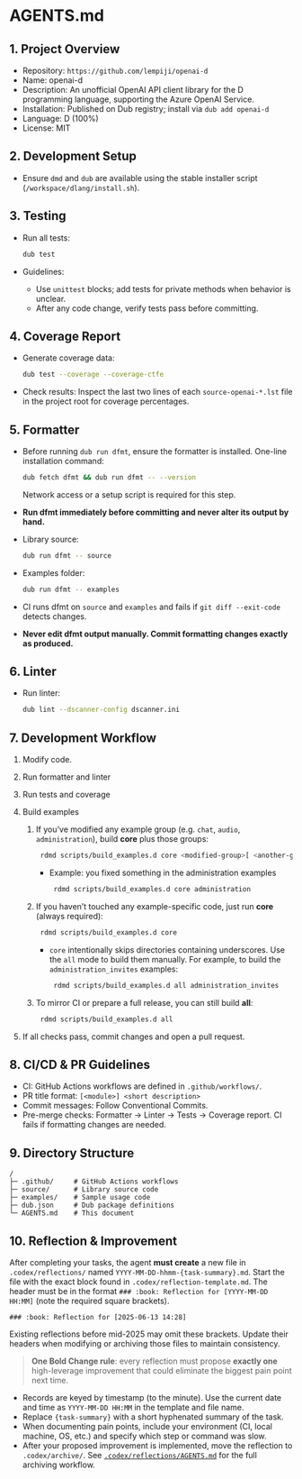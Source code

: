 # AGENTS.md

## 1. Project Overview

* Repository: `https://github.com/lempiji/openai-d`
* Name: openai-d
* Description: An unofficial OpenAI API client library for the D programming language, supporting the Azure OpenAI Service.
* Installation: Published on Dub registry; install via `dub add openai-d`
* Language: D (100%)
* License: MIT

## 2. Development Setup

* Ensure `dmd` and `dub` are available using the stable installer script (`/workspace/dlang/install.sh`).

## 3. Testing

* Run all tests:

  ```bash
  dub test
  ```
* Guidelines:

  * Use `unittest` blocks; add tests for private methods when behavior is unclear.
  * After any code change, verify tests pass before committing.

## 4. Coverage Report

* Generate coverage data:

  ```bash
  dub test --coverage --coverage-ctfe
  ```
* Check results: Inspect the last two lines of each `source-openai-*.lst` file in the project root for coverage percentages.

## 5. Formatter

* Before running `dub run dfmt`, ensure the formatter is installed. One-line
  installation command:

  ```bash
  dub fetch dfmt && dub run dfmt -- --version
  ```
  Network access or a setup script is required for this step.
* **Run dfmt immediately before committing and never alter its output by hand.**

* Library source:

  ```bash
  dub run dfmt -- source
  ```
* Examples folder:

  ```bash
  dub run dfmt -- examples
  ```

* CI runs dfmt on `source` and `examples` and fails if `git diff --exit-code` detects changes.
* **Never edit dfmt output manually. Commit formatting changes exactly as produced.**

## 6. Linter

* Run linter:

  ```bash
  dub lint --dscanner-config dscanner.ini
  ```

## 7. Development Workflow

1. Modify code.
2. Run formatter and linter
3. Run tests and coverage
4. Build examples

   1. If you’ve modified any example group (e.g. `chat`, `audio`, `administration`), build **core** plus those groups:

      ```bash
       rdmd scripts/build_examples.d core <modified-group>[ <another-group> …]
      ```

      * Example: you fixed something in the administration examples

        ```bash
         rdmd scripts/build_examples.d core administration
        ```
   2. If you haven’t touched any example-specific code, just run **core** (always required):

      ```bash
       rdmd scripts/build_examples.d core
      ```
      * `core` intentionally skips directories containing underscores. Use the
        `all` mode to build them manually. For example, to build the
        `administration_invites` examples:

        ```bash
         rdmd scripts/build_examples.d all administration_invites
        ```
   3. To mirror CI or prepare a full release, you can still build **all**:

      ```bash
       rdmd scripts/build_examples.d all
      ```
5. If all checks pass, commit changes and open a pull request.

## 8. CI/CD & PR Guidelines

* CI: GitHub Actions workflows are defined in `.github/workflows/`.
* PR title format: `[<module>] <short description>`
* Commit messages: Follow Conventional Commits.
* Pre-merge checks: Formatter → Linter → Tests → Coverage report. CI fails if formatting changes are needed.

## 9. Directory Structure

```
/
├─ .github/     # GitHub Actions workflows
├─ source/      # Library source code
├─ examples/    # Sample usage code
├─ dub.json     # Dub package definitions
└─ AGENTS.md    # This document
```

## 10. Reflection & Improvement

After completing your tasks, the agent **must create** a new file in `.codex/reflections/` named `YYYY-MM-DD-hhmm-{task-summary}.md`. Start the file with the exact block found in `.codex/reflection-template.md`. The header must be in the format `### :book: Reflection for [YYYY-MM-DD HH:MM]` (note the required square brackets).

```
### :book: Reflection for [2025-06-13 14:28]
```

Existing reflections before mid-2025 may omit these brackets. Update their
headers when modifying or archiving those files to maintain consistency.

> **One Bold Change rule**: every reflection must propose **exactly one** high-leverage improvement that could eliminate the biggest pain point next time.

* Records are keyed by timestamp (to the minute). Use the current date and time as `YYYY-MM-DD HH:MM` in the template and file name.
* Replace `{task-summary}` with a short hyphenated summary of the task.
* When documenting pain points, include your environment (CI, local machine, OS, etc.) and specify which step or command was slow.
* After your proposed improvement is implemented, move the reflection to `.codex/archive/`. See [`.codex/reflections/AGENTS.md`](.codex/reflections/AGENTS.md) for the full archiving workflow.
